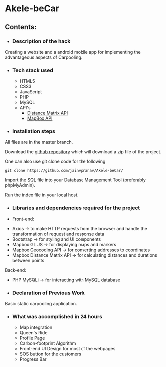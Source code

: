 # Akele-beCar

## Contents:

* ### Description of the hack

Creating a website and a android mobile app for implementing the advantageous aspects of Carpooling. 

* ### Tech stack used
  - HTML5
  - CSS3
  - JavaScript
  - PHP
  - MySQL
  - API's
    - [Distance Matrix API](https://distancematrix.ai/distance-matrix-api/)
    - [MapBox API](https://www.mapbox.com/)

* ### Installation steps
All files are in the master branch.

Download the [github repository](https://github.com/jainvpranav/Akele-beCar/archive/refs/heads/main.zip) which will download a zip file of the project. 

One can also use git clone code for the following

```
git clone https://github.com/jainvpranav/Akele-beCar/
```

Import the SQL file into your Database Management Tool (preferably phpMyAdmin).

Run the index file in your local host.

* ### Libraries and dependencies required for the project

* Front-end:
 - Axios -> to make HTTP requests from the browser and handle the transformation of request and response data
 - Bootstrap -> for styling and UI components
 - Mapbox GL JS -> for displaying maps and markers
 - Mapbox Geocoding API -> for converting addresses to coordinates
 - Mapbox Distance Matrix API -> for calculating distances and durations between points
 
Back-end:

 - PHP MySQLi -> for interacting with MySQL database


* ### Declaration of Previous Work

Basic static carpooling application.

* ### What was accomplished in 24 hours

  - Map integration
  - Queen's Ride
  - Profile Page
  - Carbon-footprint Algorithm
  - Front-end UI Design for most of the webpages
  - SOS button for the customers
  - Progress Bar
